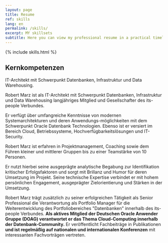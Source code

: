 ```yaml
---
layout: page
title: Resume
ref: skills
lang: en
permalink: /skills/
excerpt: MY skillsets
subtitle: Here you can view my professional resume in a practical timeline
---
```

{% include skills.html %}

## Kernkompetenzen

IT-Architekt mit Schwerpunkt Datenbanken, Infrastruktur und Data Warehousing.

Robert Marz ist als IT-Architekt mit Schwerpunkt Datenbanken, Infrastruktur und Data Warehousing langjähriges Mitglied und Gesellschafter des its-people Verbundes.

Er verfügt über umfangreiche Kenntnisse von modernen Systemarchitekturen und deren Anwendungs-möglichkeiten mit dem Schwerpunkt Oracle Datenbank   Technologien. Ebenso ist er versiert im Bereich Cloud, Betriebssysteme, Hochverfügbarkeitslösungen und IT-Security.

Robert Marz ist erfahren in Projektmanagement, Coaching sowie dem Führen kleiner und mittlerer Gruppen bis zu einer Teamstärke von 10 Personen.

Er nutzt hierbei seine ausgeprägte analytische Begabung zur Identifikation kritischer Erfolgsfaktoren und sorgt mit Brillanz und Humor für deren Umsetzung im Projekt. Seine technische Expertise verbindet er mit hohem persönlichen Engagement, ausgeprägter Zielorientierung und Stärken in der Umsetzung.

Robert Marz trägt zusätzlich zu seiner erfolgreichen Tätigkeit als Senior Professional die Verantwortung als Portfolio Manager für die Weiterentwicklung des Portfoliobereiches "Datenbanken" innerhalb des its-people Verbundes. __Als aktives Mitglied der Deutschen Oracle Anwender Gruppe (DOAG) verantwortet er das Thema Cloud-Computing innerhalb der Datenbank-Community.__ Er veröffentlicht Fachbeiträge in Publikationen __und ist regelmäßig auf nationalen und internationalen Konferenzen__ mit interessanten Fachvorträgen vertreten.
